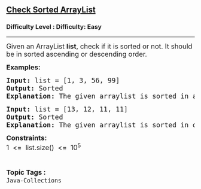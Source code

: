 <h2><a href="https://www.geeksforgeeks.org/problems/check-sorted-arraylist/1?page=2&status=unsolved&sortBy=accuracy">Check Sorted ArrayList</a></h2><h3>Difficulty Level : Difficulty: Easy</h3><hr><div class="problems_problem_content__Xm_eO"><p><span style="font-size: 18px;">Given an ArrayList <strong>list</strong>, check if it is sorted or not. It should be in sorted ascending or descending order.</span></p>
<p><span style="font-size: 18px;"><strong>Examples:</strong></span></p>
<pre><span style="font-size: 18px;"><strong>Input:</strong> list = [1, 3, 56, 99]
<strong>Output: </strong>Sorted
<strong>Explanation: </strong>The given arraylist is sorted in ascending order.</span></pre>
<pre><span style="font-size: 18px;"><strong>Input: </strong>list = [13, 12, 11, 11]
<strong>Output: </strong>Sorted
<strong>Explanation: </strong>The given arraylist is sorted in descending order.</span></pre>
<p><strong><span style="font-size: 18px;">Constraints:<br></span></strong><span style="font-size: 18px;">1 &nbsp;&lt;= &nbsp;list.size() &nbsp;&lt;= &nbsp;10<sup>5</sup></span></p></div><br><p><span style=font-size:18px><strong>Topic Tags : </strong><br><code>Java-Collections</code>&nbsp;